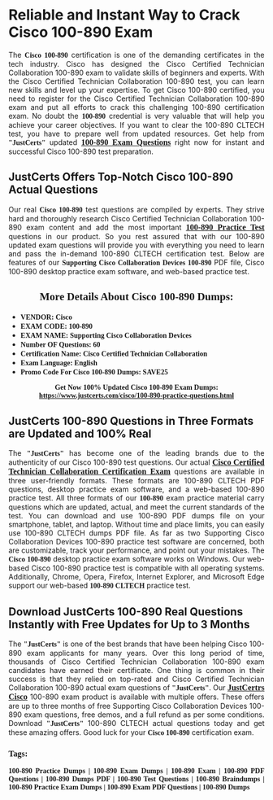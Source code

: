 <h1><strong>Reliable and Instant Way to Crack Cisco 100-890 Exam</strong></h1>

<p style="text-align: justify;">The <span style="font-family:Georgia,serif;"><strong>Cisco 100-890</strong></span> certification is one of the demanding certificates in the tech industry. Cisco has designed the Cisco Certified Technician Collaboration 100-890 exam to validate skills of beginners and experts. With the Cisco Certified Technician Collaboration 100-890 test, you can learn new skills and level up your expertise. To get Cisco 100-890 certified, you need to register for the Cisco Certified Technician Collaboration 100-890 exam and put all efforts to crack this challenging 100-890 certification exam. No doubt the <span style="font-family:Georgia,serif;"><strong> 100-890</strong></span> credential is very valuable that will help you achieve your career objectives. If you want to clear the 100-890 CLTECH test, you have to prepare well from updated resources. Get help from <span style="font-size:14px;"><span style="font-family:Georgia,serif;"><strong>"JustCerts"</strong></span></span> updated <a href="https://www.justcerts.com/cisco/100-890-practice-questions.html"><span style="font-size:16px;"><span style="font-family:Georgia,serif;"><strong>100-890 Exam Questions</strong></span></span></a> right now for instant and successful Cisco 100-890 test preparation.</p>

<h2><strong>JustCerts Offers Top-Notch Cisco 100-890 Actual Questions </strong></h2>

<p style="text-align: justify;">Our real <span style="font-family:Georgia,serif;"><strong>Cisco 100-890</strong></span> test questions are compiled by experts. They strive hard and thoroughly research Cisco Certified Technician Collaboration 100-890 exam content and add the most important <a href="https://www.justcerts.com/cisco/100-890-practice-questions.html"><span style="font-size:16px;"><span style="font-family:Georgia,serif;"><strong>100-890 Practice Test</strong></span></span></a> questions in our product. So you rest assured that with our 100-890 updated exam questions will provide you with everything you need to learn and pass the in-demand 100-890 CLTECH certification test. Below are features of our <span style="font-family:Georgia,serif;"><strong>Supporting Cisco Collaboration Devices 100-890</strong></span> PDF file, Cisco 100-890 desktop practice exam software, and web-based practice test.</p>

<h2 style="text-align: center;"><strong><span style="font-family:Georgia,serif;">More Details About Cisco 100-890 Dumps:</span></strong></h2>

<ul>
	<li style="text-align: justify;"><span style="font-size:14px;"><span style="font-family:Georgia,serif;"><strong>VENDOR: Cisco</strong></span></span></li>
	<li style="text-align: justify;"><span style="font-size:14px;"><span style="font-family:Georgia,serif;"><strong>EXAM CODE: 100-890</strong></span></span></li>
	<li style="text-align: justify;"><span style="font-size:14px;"><span style="font-family:Georgia,serif;"><strong>EXAM NAME: Supporting Cisco Collaboration Devices</strong></span></span></li>
	<li style="text-align: justify;"><span style="font-size:14px;"><span style="font-family:Georgia,serif;"><strong>Number OF Questions: 60</strong></span></span></li>
	<li style="text-align: justify;"><span style="font-size:14px;"><span style="font-family:Georgia,serif;"><strong>Certification Name: Cisco Certified Technician Collaboration</strong></span></span></li>
	<li style="text-align: justify;"><span style="font-size:14px;"><span style="font-family:Georgia,serif;"><strong>Exam Language: English</strong></span></span></li>
	<li style="text-align: justify;"><span style="font-size:14px;"><span style="font-family:Georgia,serif;"><strong>Promo Code For Cisco 100-890 Dumps: SAVE25</strong></span></span></li>
</ul>

<p style="text-align: center;"><strong><span style="font-family:Georgia,serif;"><span style="font-size:14px;">Get Now 100% Updated Cisco 100-890 Exam Dumps:</span> <a href="https://www.justcerts.com/cisco/100-890-practice-questions.html">https://www.justcerts.com/cisco/100-890-practice-questions.html</a></span></strong></p>

<h2><strong>JustCerts 100-890 Questions in Three Formats are Updated and 100% Real</strong></h2>

<p style="text-align: justify;">The <span style="font-size:14px;"><span style="font-family:Georgia,serif;"><strong>"JustCerts"</strong></span></span> has become one of the leading brands due to the authenticity of our Cisco 100-890 test questions. Our actual <a href="https://www.justcerts.com/cisco/cisco-certified-technician-collaboration-certification-exams.html"><span style="font-size:16px;"><span style="font-family:Georgia,serif;"><strong>Cisco Certified Technician Collaboration Certification Exam</strong></span></span></a> questions are available in three user-friendly formats. These formats are 100-890 CLTECH PDF questions, desktop practice exam software, and a web-based 100-890 practice test. All three formats of our <strong><span style="font-family:Georgia,serif;"> 100-890</span></strong> exam practice material carry questions which are updated, actual, and meet the current standards of the test. You can download and use 100-890 PDF dumps file on your smartphone, tablet, and laptop. Without time and place limits, you can easily use 100-890 CLTECH dumps PDF file. As far as two Supporting Cisco Collaboration Devices 100-890 practice test software are concerned, both are customizable, track your performance, and point out your mistakes. The <span style="font-family:Georgia,serif;"><strong>Cisco 100-890</strong></span> desktop practice exam software works on Windows. Our web-based Cisco 100-890 practice test is compatible with all operating systems. Additionally, Chrome, Opera, Firefox, Internet Explorer, and Microsoft Edge support our web-based <span style="font-family:Georgia,serif;"><strong>100-890 CLTECH</strong></span> practice test.</p>

<h2><strong>Download JustCerts 100-890 Real Questions Instantly with Free Updates for Up to 3 Months</strong></h2>

<p style="text-align: justify;">The <span style="font-family:Georgia,serif;"><span style="font-size:14px;"><strong>"JustCerts"</strong></span></span> is one of the best brands that have been helping Cisco 100-890 exam applicants for many years. Over this long period of time, thousands of Cisco Certified Technician Collaboration 100-890 exam candidates have earned their certificate. One thing is common in their success is that they relied on top-rated and Cisco Certified Technician Collaboration 100-890 actual exam questions of <span style="font-family:Georgia,serif;"><span style="font-size:14px;"><strong>"JustCerts"</strong></span></span>. Our <a href="https://www.justcerts.com/cisco-certification-exams.html"><span style="font-size:16px;"><span style="font-family:Georgia,serif;"><strong>JustCertrs Cisco</strong></span></span></a> 100-890 exam product is available with multiple offers. These offers are up to three months of free Supporting Cisco Collaboration Devices 100-890 exam questions, free demos, and a full refund as per some conditions. Download <span style="font-family:Georgia,serif;"><span style="font-size:14px;"><strong>"JustCerts"</strong></span></span> 100-890 CLTECH actual questions today and get these amazing offers. Good luck for your <span style="font-family:Georgia,serif;"><strong>Cisco 100-890</strong></span> certification exam.</p>

<h3 style="text-align: justify;"><span style="font-family:Georgia,serif;"><strong>Tags:</strong></span></h3>

<p style="text-align: justify;"><span style="font-family:Georgia,serif;"><strong>100-890 Practice Dumps | 100-890 Exam Dumps | 100-890 Exam | 100-890 PDF Questions | 100-890 Dumps PDF | 100-890 Test Questions | 100-890 Braindumps | 100-890 Practice Exam Dumps | 100-890 Exam PDF Questions | 100-890 Dumps</strong></span></p>
